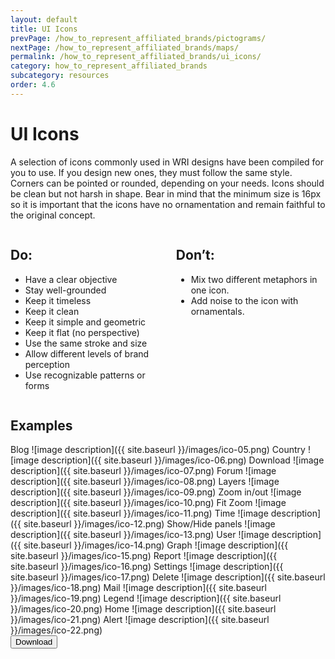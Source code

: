 ```yaml
---
layout: default
title: UI Icons
prevPage: /how_to_represent_affiliated_brands/pictograms/
nextPage: /how_to_represent_affiliated_brands/maps/
permalink: /how_to_represent_affiliated_brands/ui_icons/
category: how_to_represent_affiliated_brands
subcategory: resources
order: 4.6
---
```


# UI Icons

A selection of icons commonly used in WRI designs have been compiled for you to use. If
you design new ones, they must follow the same style. Corners can be pointed or rounded,
depending on your needs. Icons should be clean but not harsh in shape. Bear in mind that
the minimum size is 16px so it is important that the icons have no ornamentation and
remain faithful to the original concept.

<div class="columns">
	<div class="column">
		<h2>Do:</h2>
		<ul class="list">
			<li>Have a clear objective</li>
			<li>Stay well-grounded</li>
			<li>Keep it timeless</li>
			<li>Keep it clean</li>
			<li>Keep it simple and geometric</li>
			<li>Keep it flat (no perspective)</li>
			<li>Use the same stroke and size</li>
			<li>Allow different levels of brand perception</li>
			<li>Use recognizable patterns or forms</li>
		</ul>
	</div>
	<div class="column">
		<h2>Don’t:</h2>
		<ul class="list">
			<li>Mix two different metaphors in one icon.</li>
			<li>Add noise to the icon with ornamentals.</li>
		</ul>
	</div>
</div>

## Examples

<span class="ico-list">
	<span class="icon">
		<span class="ttl">Blog</span>
		<span class="ico">
			![image description]({{ site.baseurl }}/images/ico-05.png)
		</span>
	</span>
	<span class="icon">
		<span class="ttl">Country</span>
		<span class="ico">
			![image description]({{ site.baseurl }}/images/ico-06.png)
		</span>
	</span>
	<span class="icon">
		<span class="ttl">Download</span>
		<span class="ico">
			![image description]({{ site.baseurl }}/images/ico-07.png)
		</span>
	</span>
	<span class="icon">
		<span class="ttl">Forum</span>
		<span class="ico">
			![image description]({{ site.baseurl }}/images/ico-08.png)
		</span>
	</span>
	<span class="icon">
		<span class="ttl">Layers</span>
		<span class="ico">
			![image description]({{ site.baseurl }}/images/ico-09.png)
		</span>
	</span>
	<span class="icon">
		<span class="ttl">Zoom in/out</span>
		<span class="ico">
			![image description]({{ site.baseurl }}/images/ico-10.png)
		</span>
	</span>
	<span class="icon">
		<span class="ttl">Fit Zoom</span>
		<span class="ico">
			![image description]({{ site.baseurl }}/images/ico-11.png)
		</span>
	</span>
	<span class="icon">
		<span class="ttl">Time</span>
		<span class="ico">
			![image description]({{ site.baseurl }}/images/ico-12.png)
		</span>
	</span>
	<span class="icon">
		<span class="ttl">Show/Hide panels</span>
		<span class="ico">
			![image description]({{ site.baseurl }}/images/ico-13.png)
		</span>
	</span>
	<span class="icon">
		<span class="ttl">User</span>
		<span class="ico">
			![image description]({{ site.baseurl }}/images/ico-14.png)
		</span>
	</span>
	<span class="icon">
		<span class="ttl">Graph</span>
		<span class="ico">
			![image description]({{ site.baseurl }}/images/ico-15.png)
		</span>
	</span>
	<span class="icon">
		<span class="ttl">Report</span>
		<span class="ico">
			![image description]({{ site.baseurl }}/images/ico-16.png)
		</span>
	</span>
	<span class="icon">
		<span class="ttl">Settings</span>
		<span class="ico">
			![image description]({{ site.baseurl }}/images/ico-17.png)
		</span>
	</span>
	<span class="icon">
		<span class="ttl">Delete</span>
		<span class="ico">
			![image description]({{ site.baseurl }}/images/ico-18.png)
		</span>
	</span>
	<span class="icon">
		<span class="ttl">Mail</span>
		<span class="ico">
			![image description]({{ site.baseurl }}/images/ico-19.png)
		</span>
	</span>
	<span class="icon">
		<span class="ttl">Legend</span>
		<span class="ico">
			![image description]({{ site.baseurl }}/images/ico-20.png)
		</span>
	</span>
	<span class="icon">
		<span class="ttl">Home</span>
		<span class="ico">
			![image description]({{ site.baseurl }}/images/ico-21.png)
		</span>
	</span>
	<span class="icon">
		<span class="ttl">Alert</span>
		<span class="ico">
			![image description]({{ site.baseurl }}/images/ico-22.png)
		</span>
	</span>
</span>

<div class="align-right">
	<button class="button align-right" onclick="alert('Here wil be download action')">Download</button>
</div>
